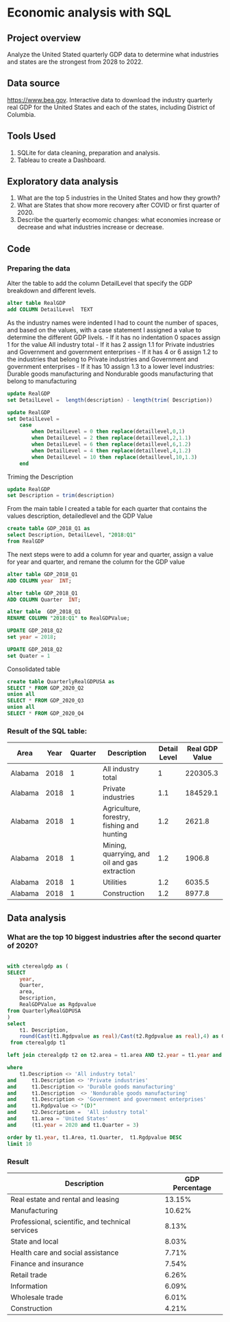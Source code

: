 # Economic analysis with SQL

## Project overview
Analyze the United Stated quarterly GDP data to determine what industries and states are the strongest from 2028 to 2022. 

## Data source
https://www.bea.gov. Interactive data to download the industry quarterly real GDP for the United States and each of the states, including District of Columbia. 


## Tools Used
1. SQLite for data cleaning, preparation and analysis.
2. Tableau to create a Dashboard.

## Exploratory data analysis
1. What are the top 5 industries in the United States and how they growth?
2. What are States that show more recovery after COVID or first quarter of 2020.
3. Describe the quarterly ecomomic changes: what economies increase or decrease and what industries increase or decrease. 

## Code
### Preparing the data
 Alter the table to add the column DetailLevel that specify the GDP breakdown and different levels. 
 
```SQL
alter table RealGDP 
add COLUMN DetailLevel  TEXT
```
<p>
As the industry names were indented I had to count the number of spaces, and based on the values, with a case statement I assigned a value to determine the different GDP livels. 
 - If it has no indentation 0 spaces assign 1 for the value All industry total
 - If it has 2 assign 1.1 for Private industries and Government and government enterprises
 - If it has 4 or 6 assign 1.2 to the industries that belong to Private industries and Government and government enterprises
 - If it has 10 assign 1.3 to a lower level industries: Durable goods manufacturing and Nondurable goods manufacturing that belong to manufacturing
</p>

```SQL
update RealGDP
set DetailLevel =  length(description) - length(trim( Description))
```
```SQL
update RealGDP
set DetailLevel =
	case 
		when DetailLevel = 0 then replace(detaillevel,0,1)
		when DetailLevel = 2 then replace(detaillevel,2,1.1)
		when DetailLevel = 6 then replace(detaillevel,6,1.2)
		when DetailLevel = 4 then replace(detaillevel,4,1.2)
		when DetailLevel = 10 then replace(detaillevel,10,1.3)
	end
```
Triming the Description
```SQL
update RealGDP
set Description = trim(description)
```

From the main table I created a table for each quarter that contains the values description, detailedlevel and the GDP Value 

```SQL
create table GDP_2018_Q1 as
select Description, DetailLevel, "2018:Q1"
from RealGDP
```
The next steps were to add a column for year and quarter, assign a value for year and quarter, and remane the column for the GDP value 

```SQL
alter table GDP_2018_Q1
ADD COLUMN year  INT;

alter table GDP_2018_Q1
ADD COLUMN Quarter  INT;

alter table  GDP_2018_Q1
RENAME COLUMN "2018:Q1" to RealGDPValue;

UPDATE GDP_2018_Q2
set year = 2018;

UPDATE GDP_2018_Q2
set Quater = 1

```

Consolidated table 

```SQL
create table QuarterlyRealGDPUSA as
SELECT * FROM GDP_2020_Q2
union all
SELECT * FROM GDP_2020_Q3
union all
SELECT * FROM GDP_2020_Q4

```

### Result of the SQL table:

| Area    | Year | Quarter | Description                                    | Detail Level | Real GDP Value |
|---------|------|---------|------------------------------------------------|--------------|----------------|
| Alabama | 2018 | 1       | All industry total                             | 1            | 220305.3       |
| Alabama | 2018 | 1       | Private industries                             | 1.1          | 184529.1       |
| Alabama | 2018 | 1       | Agriculture, forestry, fishing and hunting     | 1.2          | 2621.8         |
| Alabama | 2018 | 1       | Mining, quarrying, and oil and gas extraction  | 1.2          | 1906.8         |
| Alabama | 2018 | 1       | Utilities                                      | 1.2          | 6035.5         |
| Alabama | 2018 | 1       | Construction                                   | 1.2          | 8977.8         |


## Data analysis 
### What are the top 10 biggest industries after the second quarter of 2020?
```SQL

with cterealgdp as (
SELECT 
	year, 
	Quarter,
	area, 
	Description, 
	RealGDPValue as Rgdpvalue
from QuarterlyRealGDPUSA
)
select 
	t1. Description, 
	round(Cast(t1.Rgdpvalue as real)/Cast(t2.Rgdpvalue as real),4) as GDP_Percentage
 from cterealgdp t1

left join cterealgdp t2 on t2.area = t1.area AND t2.year = t1.year and t2.Quarter = t1.Quarter

where 
 	t1.Description <> 'All industry total' 
and  	t1.Description <> 'Private industries' 
and  	t1.Description <> 'Durable goods manufacturing' 
and  	t1.Description  <> 'Nondurable goods manufacturing' 
and  	t1.Description <> 'Government and government enterprises'
and  	t1.Rgdpvalue <> "(D)"
and 	t2.Description =  'All industry total' 
and 	t1.area = 'United States'
and 	(t1.year = 2020 and t1.Quarter = 3)

order by t1.year, t1.Area, t1.Quarter,  t1.Rgdpvalue DESC
limit 10
```

### Result 

| Description                                        | GDP Percentage |
|----------------------------------------------------|----------------|
| Real estate and rental and leasing                 | 13.15%         |
| Manufacturing                                      | 10.62%         |
| Professional, scientific, and technical services   | 8.13%          |
| State and local                                    | 8.03%          |
| Health care and social assistance                  | 7.71%          |
| Finance and insurance                              | 7.54%          |
| Retail trade                                       | 6.26%          |
| Information                                        | 6.09%          |
| Wholesale trade                                    | 6.01%          |
| Construction                                       | 4.21%          |

